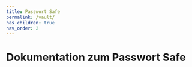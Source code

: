 ```yaml
---
title: Passwort Safe
permalink: /vault/
has_children: true
nav_order: 2
---
```


# Dokumentation zum Passwort Safe
